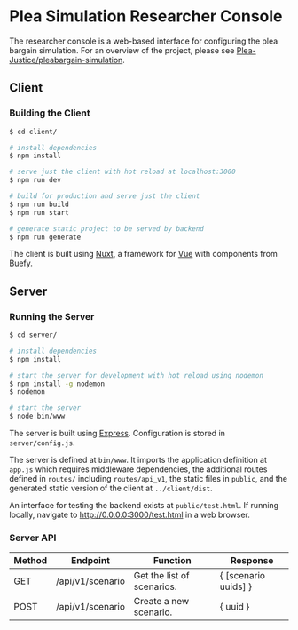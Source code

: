 # Plea Simulation Researcher Console

The researcher console is a web-based interface for configuring the plea bargain simulation. For an overview of the project, please see [Plea-Justice/pleabargain-simulation](https://github.com/Plea-Justice/pleabargain-simulation).

## Client

### Building the Client

```bash
$ cd client/

# install dependencies
$ npm install

# serve just the client with hot reload at localhost:3000
$ npm run dev

# build for production and serve just the client
$ npm run build
$ npm run start

# generate static project to be served by backend
$ npm run generate
```

The client is built using [Nuxt](https://nuxtjs.org), a framework for [Vue](https://vuejs.org/) with components from [Buefy](https://buefy.org/).


## Server

### Running the Server

```bash
$ cd server/

# install dependencies
$ npm install

# start the server for development with hot reload using nodemon
$ npm install -g nodemon
$ nodemon

# start the server
$ node bin/www
```

The server is built using [Express](https://expressjs.com/en/api.html). Configuration is stored in `server/config.js`.

The server is defined at `bin/www`. It imports the application definition at `app.js` which requires middleware dependencies, the additional routes defined in `routes/` including `routes/api_v1`, the static files in `public`, and the generated static version of the client at `../client/dist`.

An interface for testing the backend exists at `public/test.html`. If running locally, navigate to http://0.0.0.0:3000/test.html in a web browser.

### Server API

| Method | Endpoint | Function | Response |
| --- | --- | --- | --- |
| GET | /api/v1/scenario | Get the list of scenarios. | { [scenario uuids] } |
| POST | /api/v1/scenario | Create a new scenario. | { uuid } |
